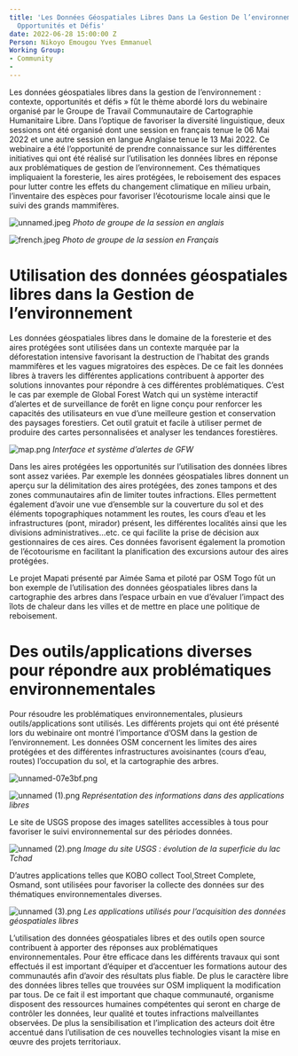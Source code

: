 ```yaml
---
title: 'Les Données Géospatiales Libres Dans La Gestion De l’environnement : Contexte,
  Opportunités et Défis'
date: 2022-06-28 15:00:00 Z
Person: Nikoyo Emougou Yves Emmanuel
Working Group:
- Community
- 
---
```


Les données géospatiales libres dans la gestion de l’environnement : contexte, opportunités et défis » fût le thème abordé lors du webinaire organisé par le Groupe de Travail Communautaire de Cartographie Humanitaire Libre. Dans l’optique de favoriser la diversité linguistique, deux sessions ont été organisé dont une session en français tenue le 06 Mai 2022 et une autre session en langue Anglaise tenue le 13 Mai 2022. Ce webinaire a été l’opportunité de prendre connaissance sur les différentes initiatives qui ont été réalisé sur l’utilisation les données libres en réponse aux problématiques de gestion de l’environnement. Ces thématiques impliquaient la foresterie, les aires protégées, le reboisement des espaces pour lutter contre les effets du changement climatique en milieu urbain, l’inventaire des espèces pour favoriser l’écotourisme locale ainsi que le suivi des grands mammifères.

![unnamed.jpeg](/uploads/unnamed.jpeg)
*Photo de groupe de la session en anglais*

![french.jpeg](/uploads/french.jpeg)
*Photo de groupe de la session en Français*


# Utilisation des données géospatiales libres dans la Gestion de l’environnement  
Les données géospatiales libres dans le domaine de la foresterie et des aires protégées sont utilisées dans un contexte marquée par la déforestation intensive favorisant la destruction de l’habitat des grands mammifères et les vagues migratoires des espèces. De ce fait les données libres à travers les différentes applications contribuent à apporter des solutions innovantes pour répondre à ces différentes problématiques. C’est le cas par exemple de Global Forest Watch qui un système interactif d’alertes et de surveillance de forêt en ligne conçu pour renforcer les capacités des utilisateurs en vue d’une meilleure gestion et conservation des paysages forestiers. Cet outil gratuit et facile à utiliser permet de produire des cartes personnalisées et analyser les tendances forestières.

![map.png](/uploads/map.png)
*Interface et système d’alertes de GFW*

Dans les aires protégées les opportunités sur l’utilisation des données libres sont assez variées. Par exemple les données géospatiales libres donnent un aperçu sur la délimitation des aires protégées, des zones tampons et des zones communautaires afin de limiter toutes infractions. Elles permettent également d’avoir une vue d’ensemble sur la couverture du sol et des éléments topographiques notamment les routes, les cours d’eau et les infrastructures (pont, mirador) présent, les différentes localités ainsi que les divisions administratives…etc. ce qui facilite la prise de décision aux gestionnaires de ces aires. Ces données favorisent également la promotion de l’écotourisme en facilitant la planification des excursions autour des aires protégées.

Le projet Mapati présenté par Aimée Sama et piloté par OSM Togo fût un bon exemple de l’utilisation des données géospatiales libres dans la cartographie des arbres dans l’espace urbain en vue d’évaluer l’impact des îlots de chaleur dans les villes et de mettre en place une politique de reboisement.

# Des outils/applications diverses pour répondre aux problématiques environnementales

Pour résoudre les problématiques environnementales, plusieurs outils/applications sont utilisés. Les différents projets qui ont été présenté lors du webinaire ont montré l’importance d’OSM dans la gestion de l’environnement. Les données OSM concernent les limites des aires protégées et des différentes infrastructures avoisinantes (cours d’eau, routes) l’occupation du sol, et la cartographie des arbres. 

![unnamed-07e3bf.png](/uploads/unnamed-07e3bf.png)

![unnamed (1).png](/uploads/unnamed%20(1).png)
*Représentation des informations dans des applications libres*

Le site de USGS propose des images satellites accessibles à tous pour favoriser le suivi environnemental sur des périodes données.

![unnamed (2).png](/uploads/unnamed%20(2).png)
*Image du site USGS : évolution de la superficie du lac Tchad*

D’autres applications telles que KOBO collect Tool,Street Complete, Osmand, sont utilisées pour favoriser la collecte des données sur des thématiques environnementales diverses.

![unnamed (3).png](/uploads/unnamed%20(3).png)
*Les applications utilisés pour l’acquisition des données géospatiales libres*

L’utilisation des données géospatiales libres et des outils open source contribuent à apporter des réponses aux problématiques environnementales. Pour être efficace dans les différents travaux qui sont effectués il est important d’équiper et d’accentuer les formations autour des communautés afin d’avoir des résultats plus fiable. De plus le caractère libre des données libres telles que trouvées sur OSM impliquent la modification par tous. De ce fait il est important que chaque communauté, organisme disposent des ressources humaines compétentes qui seront en charge de contrôler les données, leur qualité et toutes infractions malveillantes observées. De plus la sensibilisation et l’implication des acteurs doit être accentué dans l’utilisation de ces nouvelles technologies visant la mise en œuvre des projets territoriaux.

